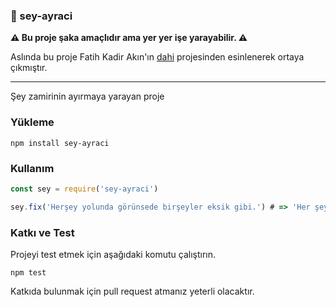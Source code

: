 ### :hatching_chick: sey-ayraci

**:warning: Bu proje şaka amaçlıdır ama yer yer işe yarayabilir. :warning:**

Aslında bu proje Fatih Kadir Akın'ın [dahi](https://github.com/f/dahi) projesinden esinlenerek ortaya çıkmıştır. 

---

Şey zamirinin ayırmaya yarayan proje

### Yükleme

```shell script
npm install sey-ayraci
```

### Kullanım

```js
const sey = require('sey-ayraci')

sey.fix('Herşey yolunda görünsede birşeyler eksik gibi.') # => 'Her şey yolunda görünsede bir şeyler eksik gibi.'
```

### Katkı ve Test

Projeyi test etmek için aşağıdaki komutu çalıştırın.

```shell script
npm test
```

Katkıda bulunmak için pull request atmanız yeterli olacaktır.
